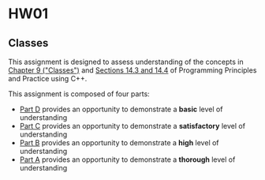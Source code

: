 # HW01
## Classes

This assignment is designed to assess understanding of the concepts in [Chapter 9 ("Classes")][textbook] and [Sections 14.3 and 14.4][textbookextra]  of Programming Principles and Practice using C++.

This assignment is composed of four parts:

* [Part D](part_d/instructions.md) provides an opportunity to demonstrate a **basic** level of understanding
* [Part C](part_c/instructions.md) provides an opportunity to demonstrate a **satisfactory** level of understanding
* [Part B](part_b/instructions.md) provides an opportunity to demonstrate a **high** level of understanding
* [Part A](part_a/instructions.md) provides an opportunity to demonstrate a **thorough** level of understanding


[textbook]: https://learning.oreilly.com/library/view/programming-principles-and/9780133796759/ch09.xhtml#ch09
[textbookextra]: https://learning.oreilly.com/library/view/programming-principles-and/9780133796759/ch09.xhtml#ch09
